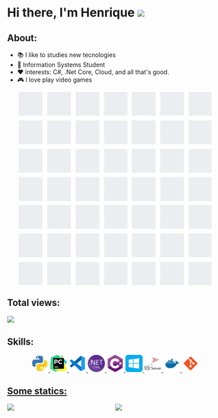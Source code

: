 

# Hi there, I'm Henrique <img src="https://raw.githubusercontent.com/iampavangandhi/iampavangandhi/master/gifs/Hi.gif" width="30px"></h2>


## About: 

- 📚 I like to studies new tecnologies
- 🌱 Information Systems Student 
- ❤️ interests:  C#, .Net Core, Cloud, and all that's good.
- 🎮 I love play video games 

<p align="center">
  <a href="#">
    <img align="center" width="450" src="animation/gith.gif" />
  </a>
</p>

## Total views:

<img alingn="center" src="https://profile-counter.glitch.me/Olivierah/count.svg" />

## Skills:
<p align="center">
    <a href="https://www.python.org"><img src="images/python.svg" alt="python" width="40" height="40"/>
    <a href="https://www.jetbrains.com/pt-br/pycharm/"><img src="images/PyCharm.svg" alt="PyCharm" width="40" height="40"/>
    <a href="https://code.visualstudio.com"><img src="images/vscode.svg" alt="vscode" width="40" height="40"/> 
    <a href="https://dotnet.microsoft.com/download"><img src="images/net.svg" alt="net" width="40" height="40"/>  
    <a href="https://docs.microsoft.com/pt-br/dotnet/csharp/"><img src="images/cs.svg" alt="cs" width="40" height="40"/>  
    <a href="https://www.microsoft.com/pt-br/windows/"><img src="images/windows.svg" alt="windows" width="40" height="40"/>
    <a href="https://www.microsoft.com/pt-br/sql-server"><img src="images/mssql.svg" alt="mssql" width="40" height="40"/>  
    <a href="https://www.docker.com/"><img src="images/docker.svg" alt="docker" width="40" height="40"/>
    <a href="https://git-scm.com/"><img src="images/git.svg" alt="git" width="40" height="40"/>
     
</p>
    

## Some statics:
<p align="center">
  <a href="#">
    <img src='https://github-readme-stats.vercel.app/api?username=Olivierah&show_icons=true&theme=tokyonight&count_private=true&line_height=40'  align="left" />
    <img src='https://github-readme-stats.vercel.app/api/top-langs/?username=Olivierah&theme=tokyonight&hide_langs_below=4'/>
  </a>
</p>






